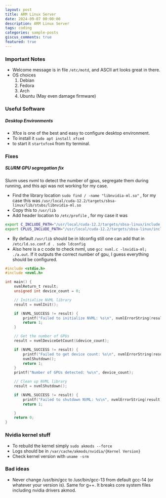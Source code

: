 ```yaml
---
layout: post
title: ARM Linux Server
date: 2024-09-07 00:00:00
description: ARM Linux Server
tags: coding
categories: sample-posts
giscus_comments: true
featured: true
---
```


### Important Notes
- Welcome message is in file `/etc/motd`, and ASCII art looks great in there.
- OS choices
    1. Debian
    2. Fedora
    3. Arch
    4. Ubuntu (May even damage firmware)

### Useful Software

##### Desktop Environments

- Xfce is one of the best and easy to configure desktop environment.
- To install it `sudo apt install xfce4`
- to start it `startxfce4` from tty terminal.

### Fixes

##### SLURM GPU segregation fix

Slurm uses nvml to detect the number of gpus, segregate them during running, and this api was not working for my case.

- Find the library location `sudo find / -name "libnvidia-ml.so"` , for my case this was `/usr/local/cuda-12.2/targets/sbsa-linux/lib/stubs/libnvidia-ml.so`
- Copy this to `/usr/lib`
- Add header location to `/etc/profile` , for my case it was 
```bash
export C_INCLUDE_PATH="/usr/local/cuda-12.2/targets/sbsa-linux/include:$C_INCLUDE_PATH"
export CPLUS_INCLUDE_PATH="/usr/local/cuda-12.2/targets/sbsa-linux/include:$CPLUS_INCLUDE_PATH"
```

- By default `/usr/lib` should be in ldconfig still one can add that in `/etc/ld.so.conf.d . sudo ldconfig`
- Also here is a c code to check nvml, use `gcc nvml.c -lnvidia-ml; ./a.out`. If it outputs the correct number of gpu, I guess everything should be configured.

```c
#include <stdio.h>
#include <nvml.h>

int main() {
    nvmlReturn_t result;
    unsigned int device_count = 0;

    // Initialize NVML library
    result = nvmlInit();

    if (NVML_SUCCESS != result) {
        printf("Failed to initialize NVML: %s\n", nvmlErrorString(result));
        return 1;
    }

    // Get the number of GPUs
    result = nvmlDeviceGetCount(&device_count);

    if (NVML_SUCCESS != result) {
        printf("Failed to get device count: %s\n", nvmlErrorString(result));
        nvmlShutdown();
        return 1;
    }
    printf("Number of GPUs detected: %u\n", device_count);

    // Clean up NVML library
    result = nvmlShutdown();

    if (NVML_SUCCESS != result) {
        printf("Failed to shutdown NVML: %s\n", nvmlErrorString(result));
        return 1;

    }
    return 0;
}
```

### Nvidia kernel stuff
- To rebuild the kernel simply `sudo akmods --force`
- Logs should be in `/var/cache/akmods/nvidia/{Kernel Version}`
- Check kernel version with `uname -srm`

### Bad ideas
- Never change /usr/bin/gcc to /usr/bin/gcc-13 from default gcc-14 (or whatever your version is). Same for g++. It breaks core system files including nvidia drivers akmod.